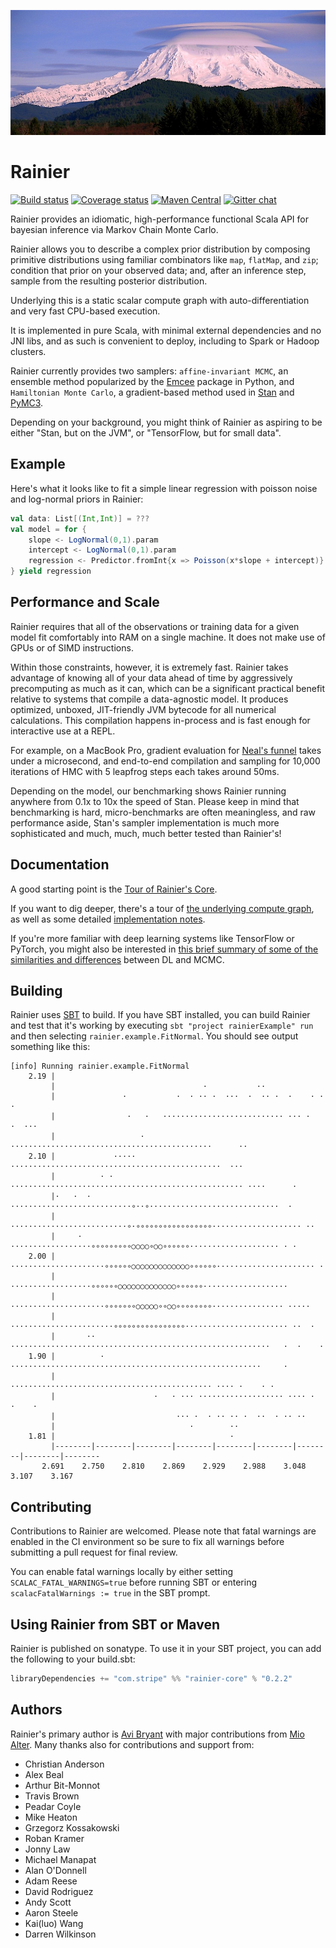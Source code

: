 ![Mt. Rainier with lenticular clouds (credit: US National Park Service)](rainier.jpg)

# Rainier

[![Build status](https://img.shields.io/travis/stripe/rainier/master.svg)](https://travis-ci.org/stripe/rainier)
[![Coverage status](https://img.shields.io/codecov/c/github/stripe/rainier/master.svg)](https://codecov.io/github/stripe/rainier)
[![Maven Central](https://img.shields.io/maven-central/v/com.stripe/rainier-core_2.12.svg)](https://maven-badges.herokuapp.com/maven-central/com.stripe/rainier_2.12)
[![Gitter chat](https://badges.gitter.im/com_stripe_rainier/Lobby.png)](https://gitter.im/com_stripe_rainier/Lobby)

Rainier provides an idiomatic, high-performance functional Scala API for bayesian inference via Markov Chain Monte Carlo.

Rainier allows you to describe a complex prior distribution by composing primitive distributions using familiar combinators like `map`, `flatMap`, and `zip`; condition that prior on your observed data; and, after an inference step, sample from the resulting posterior distribution.

Underlying this is a static scalar compute graph with auto-differentiation and very fast CPU-based execution.

It is implemented in pure Scala, with minimal external dependencies and no JNI libs, and as such is convenient to deploy, including to Spark or Hadoop clusters.

Rainier currently provides two samplers: `affine-invariant MCMC`, an ensemble method popularized by the [Emcee](https://github.com/dfm/emcee) package in Python, and `Hamiltonian Monte Carlo`, a gradient-based method used in [Stan](http://mc-stan.org/) and [PyMC3](https://github.com/pymc-devs/pymc3).

Depending on your background, you might think of Rainier as aspiring to be either "Stan, but on the JVM", or "TensorFlow, but for small data".

## Example

Here's what it looks like to fit a simple linear regression with poisson noise and log-normal priors in Rainier:

```scala
val data: List[(Int,Int)] = ???
val model = for {
    slope <- LogNormal(0,1).param
    intercept <- LogNormal(0,1).param
    regression <- Predictor.fromInt{x => Poisson(x*slope + intercept)}.fit(data)
} yield regression
```

## Performance and Scale

Rainier requires that all of the observations or training data for a given model fit comfortably into RAM on a single machine. It does not make use of GPUs or of SIMD instructions.

Within those constraints, however, it is extremely fast. Rainier takes advantage of knowing all of your data ahead of time by aggressively precomputing as much as it can, which can be a significant practical benefit relative to systems that compile a data-agnostic model. It produces optimized, unboxed, JIT-friendly JVM bytecode for all numerical calculations. This compilation happens in-process and is fast enough for interactive use at a REPL.

For example, on a MacBook Pro, gradient evaluation for [Neal's funnel](/rainier-example/src/main/scala/com/stripe/rainier/example/Funnel.scala) takes under a microsecond, and end-to-end compilation and sampling for 10,000 iterations of HMC with 5 leapfrog steps each takes around 50ms.

Depending on the model, our benchmarking shows Rainier running anywhere from 0.1x to 10x the speed of Stan. Please keep in mind that benchmarking is hard,  micro-benchmarks are often meaningless, and raw performance aside, Stan's sampler implementation is much more sophisticated and much, much, much better tested than Rainier's!

## Documentation

A good starting point is the [Tour of Rainier's Core](docs/tour.md).

If you want to dig deeper, there's a tour of [the underlying compute graph](docs/real.md), as well as some detailed [implementation notes](docs/impl.md).

If you're more familiar with deep learning systems like TensorFlow or PyTorch, you might also be interested in [this brief summary of some of the similarities and differences](docs/dl.md) between DL and MCMC.

## Building

Rainier uses [SBT](https://www.scala-sbt.org/) to build. If you have SBT installed, you can build Rainier and test that it's working by executing `sbt "project rainierExample" run` and then selecting `rainier.example.FitNormal`. You should see output something like this:

```
[info] Running rainier.example.FitNormal
    2.19 |
         |                                 ·           ··
         |               ·           ·  · ·· ·  ···  ·  ·· ·  ·    · · ·
         |                ·   ·   ··························· ··· ·      ·  ···
         |                   · ·············································      ··
    2.10 |             ·····   ···············································  ···
         |          · ·  ···················································· ····      ·
         |·   ·  ·   ···························∘··∘·····························  ·
         |      ··························∘·∘∘∘∘∘∘∘∘∘∘∘∘∘∘∘∘∘···················· ··
         |     ·      ··················∘∘∘∘∘∘∘∘∘○○○○∘○○∘∘∘∘∘∘···················· · ·
    2.00 |        ·····················∘∘∘∘∘∘○○○○○○○○○○○○○∘∘∘∘∘∘······················ ·
         |           ··················∘∘∘∘∘∘○○○○○○○○○○○○○∘∘∘∘∘∘···················
         |         ·····················∘∘∘∘∘∘∘○○○○○∘∘○○∘∘∘∘∘∘∘∘················ ·····
         |          ·······················∘∘∘∘∘∘∘∘∘∘∘∘∘∘∘∘······················· ··  ·
         |       ·· ··························································   ·  ·    ·
    1.90 |          ·  ························································     ·
         |                ············································· ···· ·    · ·
         |                      ·   · ··· ··················· ···· ·  ·    ·
         |                           ··· ·  · ·· ·· ·  ··  · ·· ··
         |                              ·        ··
    1.81 |                                       ·
         |--------|--------|--------|--------|--------|--------|--------|--------|--------
       2.691    2.750    2.810    2.869    2.929    2.988    3.048    3.107    3.167
```

## Contributing

Contributions to Rainier are welcomed. Please note that fatal warnings
are enabled in the CI environment so be sure to fix all warnings before
submitting a pull request for final review.

You can enable fatal warnings locally by either setting
`SCALAC_FATAL_WARNINGS=true` before running SBT or entering
`scalacFatalWarnings := true` in the SBT prompt.

## Using Rainier from SBT or Maven

Rainier is published on sonatype. To use it in your SBT project, you can add the following to your build.sbt:

```scala
libraryDependencies += "com.stripe" %% "rainier-core" % "0.2.2"
```

## Authors

Rainier's primary author is [Avi Bryant](http://twitter.com/avibryant) with major contributions from [Mio Alter](https://twitter.com/mioalter). Many thanks also for contributions and support from:
 * Christian Anderson
 * Alex Beal
 * Arthur Bit-Monnot
 * Travis Brown
 * Peadar Coyle
 * Mike Heaton
 * Grzegorz Kossakowski
 * Roban Kramer
 * Jonny Law
 * Michael Manapat
 * Alan O'Donnell
 * Adam Reese
 * David Rodriguez
 * Andy Scott
 * Aaron Steele
 * Kai(luo) Wang
 * Darren Wilkinson
